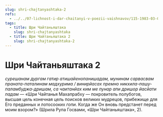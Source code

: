```yaml
---
slug: shri-chajtanyashtaka-2
refs:
  - ../../07-lichnost-i-dar-chaitanyi-v-poezii-vaishnavov/115-1983-03-08-a2-krasota-shri-chajtani-kommentarii-na-shloki-rupy-gosvami.md
tags:
  - title: Шри Чайтаньяштака
    slug: shri-chajtanyashtaka
  - title: Шри Чайтаньяштака 2
    slug: shri-chajtanyashtaka-2
---
```


# Шри Чайтаньяштака 2

*сурешанам дургам гатир атишайенопанишадам, мунинам сарвасвам праната-паталинам мадхурима / винирйасах премно никхила-пашу-паламбуджа-дришам, са чаитанйах ким ме пунар апи дришор йасйати падам* — «Шри Чайтанья Махапрабху — покровитель полубогов, высшая цель конечная цель поисков великих мудрецов, прибежище для Его преданных и лотосооких *гопи*. Когда же Он вновь предстанет перед моим взором?» (Шрила Рупа Госвами, «Шри Чайтаньяштака», 2).

